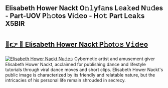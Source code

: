 ## Elisabeth Hower Nackt O𝚗𝚕yf𝚊ns L𝚎a𝚔ed N𝚞𝚍es - Part-UOV P𝚑𝚘tos Vi𝚍𝚎o - H𝚘𝚝 Part L𝚎a𝚔s X5BlR

# <h2><a href="http://kf40223.oniu.top/?m=Elisabeth+Hower+Nackt">🔗👉 🔴 Elisabeth Hower Nackt P𝚑ot𝚘𝚜 V𝚒d𝚎o</a></h2>

[![Elisabeth Hower Nackt Nu𝚍e𝚜](https://i.imgur.com/0qMVB7G.gif)](http://kf40223.oniu.top/?m=Elisabeth+Hower+Nackt)
Cybernetic artist and amusement giver Elisabeth Hower Nackt, acclaimed for publishing dance and lifestyle tutorials through viral dance moves and short clips. Elisabeth Hower Nackt's public image is characterized by its friendly and relatable nature, but the intricacies of his personal life remain shrouded in secrecy.  
